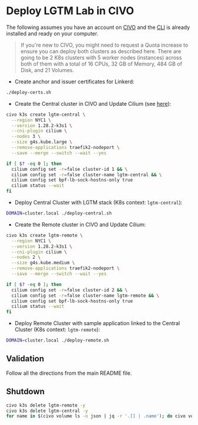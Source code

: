 # Deploy LGTM Lab in CIVO

The following assumes you have an account on [CIVO](https://www.civo.com/) and the [CLI](https://www.civo.com/docs/overview/civo-cli) is already installed and ready on your computer.

> If you're new to CIVO, you might need to request a Quota increase to ensure you can deploy both clusters as described here. There are going to be 2 K8s clusters with 5 worker nodes (instances) across both of them with a total of 16 CPUs, 32 GB of Memory, 484 GB of Disk, and 21 Volumes.

* Create anchor and issuer certificates for Linkerd:

```bash
./deploy-certs.sh
```

* Create the Central cluster in CIVO and Update Cilium (see [here](https://linkerd.io/2.14/reference/cluster-configuration/#cilium)):

```bash
civo k3s create lgtm-central \
  --region NYC1 \
  --version 1.28.2-k3s1 \
  --cni-plugin cilium \
  --nodes 3 \
  --size g4s.kube.large \
  --remove-applications traefik2-nodeport \
  --save --merge --switch --wait --yes

if [ $? -eq 0 ]; then
  cilium config set -r=false cluster-id 1 && \
  cilium config set -r=false cluster-name lgtm-central && \
  cilium config set bpf-lb-sock-hostns-only true
  cilium status --wait
fi
```

* Deploy Central Cluster with LGTM stack (K8s context: `lgtm-central`):

```bash
DOMAIN=cluster.local ./deploy-central.sh
```

* Create the Remote cluster in CIVO and Update Cilium:

```bash
civo k3s create lgtm-remote \
  --region NYC1 \
  --version 1.28.2-k3s1 \
  --cni-plugin cilium \
  --nodes 2 \
  --size g4s.kube.medium \
  --remove-applications traefik2-nodeport \
  --save --merge --switch --wait --yes

if [ $? -eq 0 ]; then
  cilium config set -r=false cluster-id 2 && \
  cilium config set -r=false cluster-name lgtm-remote && \
  cilium config set bpf-lb-sock-hostns-only true
  cilium status --wait
fi
```

* Deploy Remote Cluster with sample application linked to the Central Cluster (K8s context: `lgtm-remote`):

```bash
DOMAIN=cluster.local ./deploy-remote.sh
```

## Validation

Follow all the directions from the main README file.

## Shutdown

```bash
civo k3s delete lgtm-remote -y
civo k3s delete lgtm-central -y
for name in $(civo volume ls -o json | jq -r '.[] | .name'); do civo volume delete $name -y; done
```
